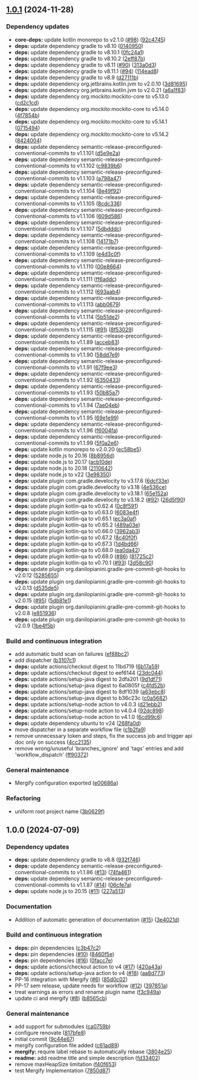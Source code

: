 ## [1.0.1](https://github.com/position-pal/kotlin-template/compare/1.0.0...1.0.1) (2024-11-28)

### Dependency updates

* **core-deps:** update kotlin monorepo to v2.1.0 ([#98](https://github.com/position-pal/kotlin-template/issues/98)) ([92c4745](https://github.com/position-pal/kotlin-template/commit/92c4745f3f131d069b4585e9de9477a2507d5df9))
* **deps:** update dependency gradle to v8.10 ([0140950](https://github.com/position-pal/kotlin-template/commit/014095084448dafe2a939de903005dd60157799a))
* **deps:** update dependency gradle to v8.10.1 ([0fc24a1](https://github.com/position-pal/kotlin-template/commit/0fc24a1b9bd030b0ff783ca574c7fc0b04a08866))
* **deps:** update dependency gradle to v8.10.2 ([2eff87b](https://github.com/position-pal/kotlin-template/commit/2eff87b7ba2be996f5676246d989306a389f69f2))
* **deps:** update dependency gradle to v8.11 ([#90](https://github.com/position-pal/kotlin-template/issues/90)) ([313a0d3](https://github.com/position-pal/kotlin-template/commit/313a0d3719eb2773dc625e285e1f6059ca262b1e))
* **deps:** update dependency gradle to v8.11.1 ([#94](https://github.com/position-pal/kotlin-template/issues/94)) ([114ead8](https://github.com/position-pal/kotlin-template/commit/114ead806b06a50ea16a2ad2cdc050c8ab67ee48))
* **deps:** update dependency gradle to v8.9 ([d27111b](https://github.com/position-pal/kotlin-template/commit/d27111b2b6659550346c7c5a01332d4dd6c7bc77))
* **deps:** update dependency org.jetbrains.kotlin.jvm to v2.0.10 ([3d81695](https://github.com/position-pal/kotlin-template/commit/3d81695b23a5c4fab1073a84166ed737f837c8a1))
* **deps:** update dependency org.jetbrains.kotlin.jvm to v2.0.21 ([a6a1f83](https://github.com/position-pal/kotlin-template/commit/a6a1f83534be956972a09601e0318af3d5ef67fb))
* **deps:** update dependency org.mockito:mockito-core to v5.13.0 ([cd2c1cd](https://github.com/position-pal/kotlin-template/commit/cd2c1cd8b107d35b1e297b3f6896f1fe3125e9ae))
* **deps:** update dependency org.mockito:mockito-core to v5.14.0 ([4f7854b](https://github.com/position-pal/kotlin-template/commit/4f7854b493f85ec0ab67f9728bfb937550a27a33))
* **deps:** update dependency org.mockito:mockito-core to v5.14.1 ([0715494](https://github.com/position-pal/kotlin-template/commit/0715494e49d2dc3a017289f8e564a6f3eaba5819))
* **deps:** update dependency org.mockito:mockito-core to v5.14.2 ([8424004](https://github.com/position-pal/kotlin-template/commit/842400423fc09fe63020b25f50c650f8695119f5))
* **deps:** update dependency semantic-release-preconfigured-conventional-commits to v1.1.101 ([d5e9e2a](https://github.com/position-pal/kotlin-template/commit/d5e9e2a8b6b329363c7da64a4af8c951e5d437e9))
* **deps:** update dependency semantic-release-preconfigured-conventional-commits to v1.1.102 ([c9839b6](https://github.com/position-pal/kotlin-template/commit/c9839b69b2e4b200160d836e02ed26cee135b6e0))
* **deps:** update dependency semantic-release-preconfigured-conventional-commits to v1.1.103 ([a798a47](https://github.com/position-pal/kotlin-template/commit/a798a47b9c8bab7dc5dfe3dd1ec2e078ad92dd69))
* **deps:** update dependency semantic-release-preconfigured-conventional-commits to v1.1.104 ([8e49f92](https://github.com/position-pal/kotlin-template/commit/8e49f920abfc2899e0dbec344ea1aa25240a9afe))
* **deps:** update dependency semantic-release-preconfigured-conventional-commits to v1.1.105 ([8cdc336](https://github.com/position-pal/kotlin-template/commit/8cdc3367df496c405176f8ff839250a20182828b))
* **deps:** update dependency semantic-release-preconfigured-conventional-commits to v1.1.106 ([609d586](https://github.com/position-pal/kotlin-template/commit/609d586bf2018dcda230864da8ef11dedc6d1f22))
* **deps:** update dependency semantic-release-preconfigured-conventional-commits to v1.1.107 ([5dbdddc](https://github.com/position-pal/kotlin-template/commit/5dbdddc1564640bc2b7b13e5b3354039e3333cb0))
* **deps:** update dependency semantic-release-preconfigured-conventional-commits to v1.1.108 ([14171b7](https://github.com/position-pal/kotlin-template/commit/14171b79ed4994c27765bc535ca49d8f21a38a59))
* **deps:** update dependency semantic-release-preconfigured-conventional-commits to v1.1.109 ([e4d3c0f](https://github.com/position-pal/kotlin-template/commit/e4d3c0f83ae5b84b02aaff677d4e6ae421f117a5))
* **deps:** update dependency semantic-release-preconfigured-conventional-commits to v1.1.110 ([00e8664](https://github.com/position-pal/kotlin-template/commit/00e8664ebbf14722708bd6e3340e059f3eeae2f7))
* **deps:** update dependency semantic-release-preconfigured-conventional-commits to v1.1.111 ([ff6addc](https://github.com/position-pal/kotlin-template/commit/ff6addc8bc9078761158b76e7cdd1da782b1b94a))
* **deps:** update dependency semantic-release-preconfigured-conventional-commits to v1.1.112 ([693aab4](https://github.com/position-pal/kotlin-template/commit/693aab47108a155bb803431b5c0305a6e3f8d73e))
* **deps:** update dependency semantic-release-preconfigured-conventional-commits to v1.1.113 ([abb0679](https://github.com/position-pal/kotlin-template/commit/abb0679ed8672ebcc9b6a90db84321e9a1717c0c))
* **deps:** update dependency semantic-release-preconfigured-conventional-commits to v1.1.114 ([5b51de2](https://github.com/position-pal/kotlin-template/commit/5b51de2c51534eae16e6ad7c96848a86b5c14dcb))
* **deps:** update dependency semantic-release-preconfigured-conventional-commits to v1.1.115 ([#91](https://github.com/position-pal/kotlin-template/issues/91)) ([8f53029](https://github.com/position-pal/kotlin-template/commit/8f53029b90121ac3b21fbee0fbefb21757028360))
* **deps:** update dependency semantic-release-preconfigured-conventional-commits to v1.1.89 ([acceb83](https://github.com/position-pal/kotlin-template/commit/acceb832cbd52604895da963f32fda29c828a9cb))
* **deps:** update dependency semantic-release-preconfigured-conventional-commits to v1.1.90 ([58dd7e9](https://github.com/position-pal/kotlin-template/commit/58dd7e973cca709af9255698285d6c7823ca8f70))
* **deps:** update dependency semantic-release-preconfigured-conventional-commits to v1.1.91 ([67f9ee3](https://github.com/position-pal/kotlin-template/commit/67f9ee363798e84283a976f6b6340a0694f341e1))
* **deps:** update dependency semantic-release-preconfigured-conventional-commits to v1.1.92 ([6350433](https://github.com/position-pal/kotlin-template/commit/6350433797741734867cb61698661f88b33fbc7d))
* **deps:** update dependency semantic-release-preconfigured-conventional-commits to v1.1.93 ([50b85a7](https://github.com/position-pal/kotlin-template/commit/50b85a7fa26b0183c59778737280705d8480cebf))
* **deps:** update dependency semantic-release-preconfigured-conventional-commits to v1.1.94 ([7ae04eb](https://github.com/position-pal/kotlin-template/commit/7ae04eb6a5fe9adfbc8154d964742b476699e64f))
* **deps:** update dependency semantic-release-preconfigured-conventional-commits to v1.1.95 ([69e1e99](https://github.com/position-pal/kotlin-template/commit/69e1e99f33d423154aa08875b694c6321d25a7a2))
* **deps:** update dependency semantic-release-preconfigured-conventional-commits to v1.1.96 ([f6004fa](https://github.com/position-pal/kotlin-template/commit/f6004fa2c942120eff6529084b94138c31596015))
* **deps:** update dependency semantic-release-preconfigured-conventional-commits to v1.1.99 ([5f0a2e6](https://github.com/position-pal/kotlin-template/commit/5f0a2e65b885186f69fc8c3e7b790391cdaebbc9))
* **deps:** update kotlin monorepo to v2.0.20 ([ec58be5](https://github.com/position-pal/kotlin-template/commit/ec58be50057a2f811228dee33b3a4630a98e83d2))
* **deps:** update node.js to 20.16 ([8b8956d](https://github.com/position-pal/kotlin-template/commit/8b8956dfec145db6df910fbc695ea31aa0759945))
* **deps:** update node.js to 20.17 ([acb10de](https://github.com/position-pal/kotlin-template/commit/acb10de7f7cc508d13918c1ed635a1acb4a00a60))
* **deps:** update node.js to 20.18 ([2110642](https://github.com/position-pal/kotlin-template/commit/211064236891f71d2a41774113eb2fbc52d4cca2))
* **deps:** update node.js to v22 ([3e98350](https://github.com/position-pal/kotlin-template/commit/3e98350b8f8ae0627d6975f5c9456066050fad80))
* **deps:** update plugin com.gradle.develocity to v3.17.6 ([6dcf33e](https://github.com/position-pal/kotlin-template/commit/6dcf33eb61ed87436bb1f4139b8daf87473e18d6))
* **deps:** update plugin com.gradle.develocity to v3.18 ([4e536ce](https://github.com/position-pal/kotlin-template/commit/4e536ceef57ef57150d3decaf75558826577cc1b))
* **deps:** update plugin com.gradle.develocity to v3.18.1 ([65e152a](https://github.com/position-pal/kotlin-template/commit/65e152ac8175fd6a5be10c8e65c40e4bcb575a42))
* **deps:** update plugin com.gradle.develocity to v3.18.2 ([#92](https://github.com/position-pal/kotlin-template/issues/92)) ([26d5f90](https://github.com/position-pal/kotlin-template/commit/26d5f90d54d137cfc7de6174b31d3ce5edb44250))
* **deps:** update plugin kotlin-qa to v0.62.4 ([0c8f591](https://github.com/position-pal/kotlin-template/commit/0c8f591b124716375713d286d7588859594acbfc))
* **deps:** update plugin kotlin-qa to v0.63.0 ([6083e4f](https://github.com/position-pal/kotlin-template/commit/6083e4f098b7a985e616007cfcd869224b4c3d36))
* **deps:** update plugin kotlin-qa to v0.65.1 ([ec3a0af](https://github.com/position-pal/kotlin-template/commit/ec3a0af6b9f74d3aa97e8594f78e8a8e373c580f))
* **deps:** update plugin kotlin-qa to v0.65.2 ([489a03e](https://github.com/position-pal/kotlin-template/commit/489a03e2d2d097358d6ba56ef0f52a1bc916f4da))
* **deps:** update plugin kotlin-qa to v0.66.0 ([3962ab3](https://github.com/position-pal/kotlin-template/commit/3962ab3c70ea798e93497237ed02a382668f263d))
* **deps:** update plugin kotlin-qa to v0.67.2 ([8c40f0f](https://github.com/position-pal/kotlin-template/commit/8c40f0f741fd2dd1b98a1ae9f04c2b912f328a93))
* **deps:** update plugin kotlin-qa to v0.67.3 ([1d4bd66](https://github.com/position-pal/kotlin-template/commit/1d4bd660b4bc6f65efafcb9aa220320b3eb123cb))
* **deps:** update plugin kotlin-qa to v0.68.0 ([ea0da42](https://github.com/position-pal/kotlin-template/commit/ea0da42552dfe6d4a9fe8ad0bddd7f691e9ee767))
* **deps:** update plugin kotlin-qa to v0.69.0 ([#86](https://github.com/position-pal/kotlin-template/issues/86)) ([81725c2](https://github.com/position-pal/kotlin-template/commit/81725c25dc5c782efd05ebbba51cfdfaa6b76226))
* **deps:** update plugin kotlin-qa to v0.70.1 ([#93](https://github.com/position-pal/kotlin-template/issues/93)) ([3d58c90](https://github.com/position-pal/kotlin-template/commit/3d58c9049e5d5f2cac707262ae85c23d60c2de00))
* **deps:** update plugin org.danilopianini.gradle-pre-commit-git-hooks to v2.0.12 ([5285655](https://github.com/position-pal/kotlin-template/commit/52856553bfb99c547bd0f431aaa864d26f6e9259))
* **deps:** update plugin org.danilopianini.gradle-pre-commit-git-hooks to v2.0.13 ([d535de5](https://github.com/position-pal/kotlin-template/commit/d535de53102dc01cd53d096071dcb91000700858))
* **deps:** update plugin org.danilopianini.gradle-pre-commit-git-hooks to v2.0.15 ([#95](https://github.com/position-pal/kotlin-template/issues/95)) ([5db81e1](https://github.com/position-pal/kotlin-template/commit/5db81e1545e25b1366b85432cdc03d052258559f))
* **deps:** update plugin org.danilopianini.gradle-pre-commit-git-hooks to v2.0.8 ([e851936](https://github.com/position-pal/kotlin-template/commit/e851936ce8cbbf63617934c77b762b3adc05d2d2))
* **deps:** update plugin org.danilopianini.gradle-pre-commit-git-hooks to v2.0.9 ([1be4f5b](https://github.com/position-pal/kotlin-template/commit/1be4f5bb05abaf49d5de668bd357220249cbb241))

### Build and continuous integration

* add automatic build scan on failures ([ef88bc2](https://github.com/position-pal/kotlin-template/commit/ef88bc26064f612085587785819de2b7821c1e01))
* add dispatcher ([b3107c1](https://github.com/position-pal/kotlin-template/commit/b3107c107828b0fd9c77f1d3c2d312ffeee3cd15))
* **deps:** update actions/checkout digest to 11bd719 ([6b17a59](https://github.com/position-pal/kotlin-template/commit/6b17a5948cbb248fc79f49c0147560a815e914d7))
* **deps:** update actions/checkout digest to eef6144 ([23dc044](https://github.com/position-pal/kotlin-template/commit/23dc044c84d191e5def776a0d3926f1524859421))
* **deps:** update actions/setup-java digest to 2dfa201 ([9d1df71](https://github.com/position-pal/kotlin-template/commit/9d1df71890cc31e2f2fff352fe8335c600c16124))
* **deps:** update actions/setup-java digest to 6a0805f ([c4fd52b](https://github.com/position-pal/kotlin-template/commit/c4fd52bf9c9889a79a6e883280369a8e2eec8bb5))
* **deps:** update actions/setup-java digest to 8df1039 ([a63ebc8](https://github.com/position-pal/kotlin-template/commit/a63ebc8d07acd3ab15d06e36d9dd848e83599f54))
* **deps:** update actions/setup-java digest to b36c23c ([c0a5682](https://github.com/position-pal/kotlin-template/commit/c0a5682987a7c1f07d61b2c73edd4d96ba1cb249))
* **deps:** update actions/setup-node action to v4.0.3 ([d21ebb2](https://github.com/position-pal/kotlin-template/commit/d21ebb28d59e287b9f38f0244dcc095799346d2f))
* **deps:** update actions/setup-node action to v4.0.4 ([92dc898](https://github.com/position-pal/kotlin-template/commit/92dc898e1862dcd578fa2ca5ddabc0e62c3dc782))
* **deps:** update actions/setup-node action to v4.1.0 ([6cd99c6](https://github.com/position-pal/kotlin-template/commit/6cd99c648bce78ab3172977aa5a77f8b68965c05))
* **deps:** update dependency ubuntu to v24 ([268fa0d](https://github.com/position-pal/kotlin-template/commit/268fa0dbb582c27969b25637e3ef883c9810b50c))
* move dispatcher in a separate workflow file ([c1b2fa9](https://github.com/position-pal/kotlin-template/commit/c1b2fa996005ab7dea12e7ec15350d415e71ae91))
* remove unnecessary token and steps, fix the success job and trigger api doc only on success ([4cc2135](https://github.com/position-pal/kotlin-template/commit/4cc2135e16c47c749ac4ae6e2e16e3a7f1f767f6))
* remove wrong/unuseful 'branches_ignore' and 'tags' entries and add 'workflow_dispatch' ([ff90372](https://github.com/position-pal/kotlin-template/commit/ff90372f57174b78e06a23e4f413f302724eb3d7))

### General maintenance

* Mergify configuration exported ([e00686a](https://github.com/position-pal/kotlin-template/commit/e00686a6ffab617a8ac6f11d659431be155a941e))

### Refactoring

* uniform root project name ([3b0629f](https://github.com/position-pal/kotlin-template/commit/3b0629fe20e746df97e899b19297ba7f31e9c3e6))

## 1.0.0 (2024-07-09)

### Dependency updates

* **deps:** update dependency gradle to v8.8 ([932f746](https://github.com/position-pal/kotlin-template/commit/932f746ca9bc232809121e1f1adbb21c83dd1dfb))
* **deps:** update dependency semantic-release-preconfigured-conventional-commits to v1.1.86 ([#13](https://github.com/position-pal/kotlin-template/issues/13)) ([74fa461](https://github.com/position-pal/kotlin-template/commit/74fa461e00d589e39f284b07f560831d16b888a8))
* **deps:** update dependency semantic-release-preconfigured-conventional-commits to v1.1.87 ([#14](https://github.com/position-pal/kotlin-template/issues/14)) ([06cfe7a](https://github.com/position-pal/kotlin-template/commit/06cfe7a1025228a9549065a1dfe25783dfa28da0))
* **deps:** update node.js to 20.15 ([#11](https://github.com/position-pal/kotlin-template/issues/11)) ([227a513](https://github.com/position-pal/kotlin-template/commit/227a513f1017b703aba0f90bdbab7a8abc96face))

### Documentation

* Addition of automatic generation of documentation  ([#15](https://github.com/position-pal/kotlin-template/issues/15)) ([3e4021d](https://github.com/position-pal/kotlin-template/commit/3e4021dc118b058e0ba17742b8b9c0d1df22380d))

### Build and continuous integration

* **deps:** pin dependencies ([c3b47c2](https://github.com/position-pal/kotlin-template/commit/c3b47c2267845db211b450041c1624720af8321f))
* **deps:** pin dependencies ([#10](https://github.com/position-pal/kotlin-template/issues/10)) ([8460f5e](https://github.com/position-pal/kotlin-template/commit/8460f5e67f70c741ec8fee94f514cb068e1cadfa))
* **deps:** pin dependencies ([#16](https://github.com/position-pal/kotlin-template/issues/16)) ([0facc7e](https://github.com/position-pal/kotlin-template/commit/0facc7ec98d4a636b1e9eba36ebcfdd91713cec5))
* **deps:** update actions/checkout action to v4 ([#17](https://github.com/position-pal/kotlin-template/issues/17)) ([420a43a](https://github.com/position-pal/kotlin-template/commit/420a43af202c34982c801247ed12522ac5c4c7c7))
* **deps:** update actions/setup-java action to v4 ([#18](https://github.com/position-pal/kotlin-template/issues/18)) ([aa8d773](https://github.com/position-pal/kotlin-template/commit/aa8d7730a330bba6d090b97a0a30dce9c436b01a))
* PP-16 integration with Mergify ([#6](https://github.com/position-pal/kotlin-template/issues/6)) ([85d0c02](https://github.com/position-pal/kotlin-template/commit/85d0c021db91683dfd2a82e5fd8ab4910bf9cc00))
* PP-17 sem release, update needs for workflow  ([#12](https://github.com/position-pal/kotlin-template/issues/12)) ([397851a](https://github.com/position-pal/kotlin-template/commit/397851a120c64bd452efaeeac448beac582730e8))
* treat warnings as errors and rename plugin name ([f3c949a](https://github.com/position-pal/kotlin-template/commit/f3c949a0808ce4f1c3b4db22e2f6353d0136cbde))
* update ci and mergify ([#8](https://github.com/position-pal/kotlin-template/issues/8)) ([b8565cb](https://github.com/position-pal/kotlin-template/commit/b8565cb882c6f0868ff59dc0a4373391a3db607c))

### General maintenance

* add support for submodules ([ca0759b](https://github.com/position-pal/kotlin-template/commit/ca0759b96d08996598fe1471b6cccc7e27301916))
* configure renovate ([817bfe8](https://github.com/position-pal/kotlin-template/commit/817bfe8691bf7a4215e3df204a6bdf13ac93c259))
* initial commit ([9c44e67](https://github.com/position-pal/kotlin-template/commit/9c44e6791c10d7523585c70f29d23bdde12a2fc6))
* mergify configuration file added ([c61ad89](https://github.com/position-pal/kotlin-template/commit/c61ad895e4189f551b35c92e79dfea59fe2bd622))
* **mergify:** require label rebase to automatically rebase ([3804e25](https://github.com/position-pal/kotlin-template/commit/3804e25b8b914a18ca9505155bb77a75632513f4))
* **readme:** add readme title and simple description ([fd33402](https://github.com/position-pal/kotlin-template/commit/fd334027e99c489120107102fe06c6c8cb616a40))
* remove maxHeapSize limitation ([f40f653](https://github.com/position-pal/kotlin-template/commit/f40f653651ae0c6b7629dab8cfa1883a4a05a884))
* test Mergify Implementation ([7850d87](https://github.com/position-pal/kotlin-template/commit/7850d8705e580043854aa4855bcd89416c59eb92))
